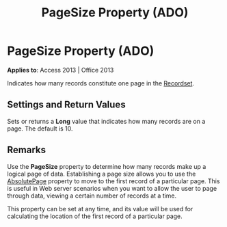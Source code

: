 ﻿---
title: PageSize Property (ADO)
TOCTitle: PageSize Property (ADO)
ms:assetid: da56edd8-8947-aeff-2ef5-a8535c66575b
ms:mtpsurl: https://msdn.microsoft.com/en-us/library/JJ250099(v=office.15)
ms:contentKeyID: 48548079
ms.date: 09/18/2015
mtps_version: v=office.15
---

# PageSize Property (ADO)


**Applies to**: Access 2013 | Office 2013

Indicates how many records constitute one page in the [Recordset](recordset-object-ado.md).

## Settings and Return Values

Sets or returns a **Long** value that indicates how many records are on a page. The default is 10.

## Remarks

Use the **PageSize** property to determine how many records make up a logical page of data. Establishing a page size allows you to use the [AbsolutePage](absolutepage-property-ado.md) property to move to the first record of a particular page. This is useful in Web server scenarios when you want to allow the user to page through data, viewing a certain number of records at a time.

This property can be set at any time, and its value will be used for calculating the location of the first record of a particular page.

